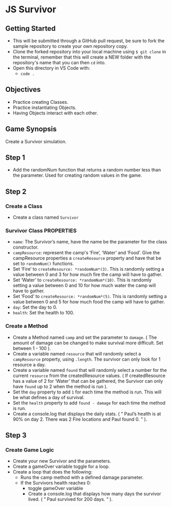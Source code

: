 
# **JS Survivor**

## Getting Started

- This will be submitted through a GitHub pull request, be sure to fork the sample repository to create your own repository copy.
- Clone the forked repository into your local machine using `$ git clone` in the terminal, remember that this will create a NEW folder with the repository's name that you can then `cd` into.
- Open this directory in VS Code with:
    - `code .`

## **Objectives**

- Practice creating Classes.
- Practice instantiating Objects.
- Having Objects interact with each other.

## **Game Synopsis**

Create a Survivor simulation.

## Step 1

- Add the randomNum function that returns a random number less than the parameter. Used for creating random values in the game.

## Step 2

### Create a Class

- Create a class named `Survivor`

### Survivor Class **PROPERTIES**

- `name`: The Survivor’s name, have the name be the parameter for the class constructor.
- `campResource`: represent the camp's ‘Fire’, ‘Water’ and ‘Food’. Give the campResource properties a `createResource` property and have that be set to `randomNum()` functions.
- Set ‘Fire’ to `createResource: *randomNum*(3)`. This is randomly setting a value between 0 and 3 for how much fire the camp will have to gather.
- Set ‘Water’ to `createResource: *randomNum*(10)`. This is randomly setting a value between 0 and 10 for how much water the camp will have to gather.
- Set ‘Food’ to `createResource: *randomNum*(5)`. This is randomly setting a value between 0 and 5 for how much food the camp will have to gather.
- `day`: Set the day to 0.
- `health`: Set the health to 100.

### Create a Method

- Create a Method named `camp` and set the parameter to `damage`. ( The amount of damage can be changed to make survival more difficult. Set between 1 - 100 ).
- Create a variable named `resource` that will randomly select a  `campResource` property, using `.length`. The survivor can only look for 1 resource a day.
- Create a variable named `found` that will randomly select a number for the current `resource` from the createdResource values. ( If createdResource has a value of 2 for ‘Water’ that can be gathered, the Survivor can only have `found` up to 2 when the method is run ).
- Set the `day` property to add `1` for each time the method is run. This will be what defines a day of survival.
- Set the `health` property to add `found - damage` for each time the method is run.
- Create a console.log that displays the daily stats. ( “ Paul’s health is at 90% on day 2. There was 2 Fire locations and Paul found 0. ” ).

## **Step 3**

### Create Game Logic

- Create your new Survivor and the parameters.
- Create a gameOver variable toggle for a loop.
- Create a loop that does the following:
    - Runs the camp method with a defined damage parameter.
    - If the Survivors health reaches 0:
        - toggle gameOver variable
        - Create a console.log that displays how many days the survivor lived. ( “ Paul survived for 200 days. “ ).